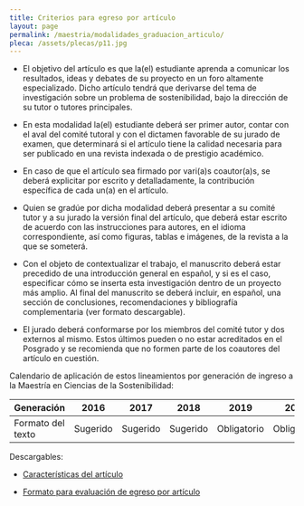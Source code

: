 ```yaml
---
title: Criterios para egreso por artículo
layout: page
permalink: /maestria/modalidades_graduacion_articulo/
pleca: /assets/plecas/p11.jpg
---
```


 - El objetivo del artículo es que la(el) estudiante aprenda a comunicar los resultados, ideas y debates de su proyecto en un foro altamente especializado. Dicho artículo tendrá que derivarse del tema de investigación sobre un problema de sostenibilidad, bajo la dirección de su tutor o tutores principales. 

 - En esta modalidad la(el) estudiante deberá ser primer autor, contar con el aval del comité tutoral y con el dictamen favorable de su jurado de examen, que determinará si el artículo tiene la calidad necesaria para ser publicado en una revista indexada o de prestigio académico. 

 - En caso de que el artículo sea firmado por vari(a)s coautor(a)s, se deberá explicitar por escrito y detalladamente, la contribución específica de cada un(a) en el artículo. 
  
 - Quien se gradúe por dicha modalidad deberá presentar a su comité tutor y a su jurado la versión final del artículo, que deberá estar escrito de acuerdo con las instrucciones para autores, en el idioma correspondiente, así como figuras, tablas e imágenes, de la revista a la que se someterá. 

 - Con el objeto de contextualizar el trabajo, el manuscrito deberá estar precedido de una introducción general en español, y si es el caso, especificar cómo se inserta esta investigación dentro de un proyecto más amplio. Al final del manuscrito se deberá incluir, en español, una sección de conclusiones, recomendaciones y bibliografía complementaria (ver formato descargable).

 - El jurado deberá conformarse por los miembros del comité tutor y dos externos al mismo. Estos últimos pueden o no estar acreditados en el Posgrado y se recomienda que no formen parte de los coautores del artículo en cuestión.

Calendario de aplicación de estos lineamientos por generación de ingreso a la Maestría en Ciencias de la Sostenibilidad:


Generación        |     2016	    |   2017      | 2018	        | 2019	       | 2020
------------------|--------------|-------------|--------------|-------------|-------------
Formato del texto | Sugerido     | Sugerido    | Sugerido     | Obligatorio | Obligatorio


Descargables:

- [Características del artículo](/assets/docs/graduacion/caracteristicas_articulo.pdf)

- [Formato para evaluación de egreso por artículo](/assets/docs/graduacion/formato_evaulacion_egreso_articulo.pdf)

